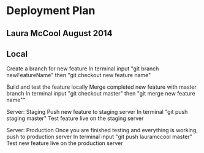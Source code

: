 <h1>Deployment Plan</h1>
<h2>Laura McCool August 2014</h2>

<h2>Local</h2>
Create a branch for new feature
In terminal input "git branch newFeatureName" then "git checkout new feature name"

Build and test the feature locally
Merge completed new feature with master branch
In terminal input "git checkout master" then "git merge new feature name""

Server: Staging
Push new feature to staging server
In terminal "git push staging master"
Test feature live on the staging server

Server: Production
Once you are finished testing and everything is working, push to production server
In terminal input "git push lauramccool master"
Test new feature live on the production server